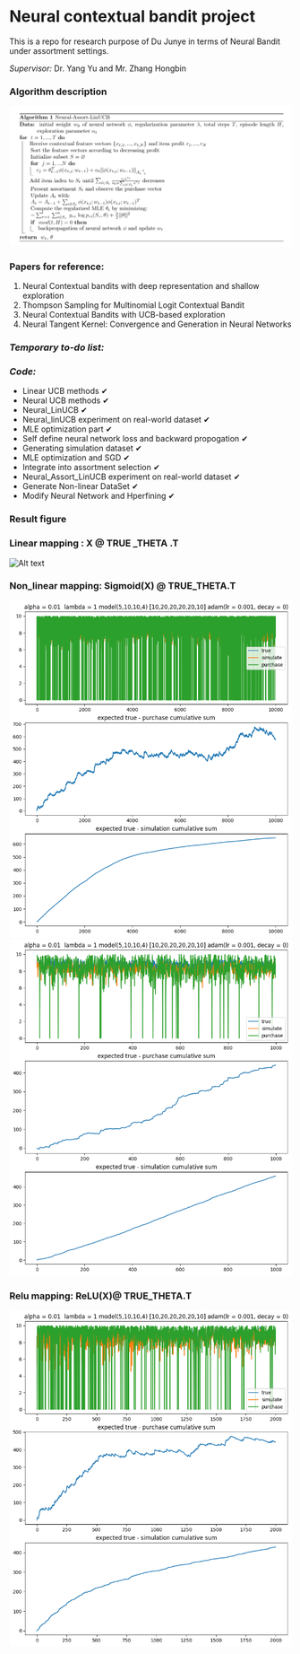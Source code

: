# Neural contextual bandit project  
This is a repo for research purpose of Du Junye in terms of Neural Bandit under assortment settings.  
  
*Supervisor:* Dr. Yang Yu and Mr. Zhang Hongbin

### Algorithm description
![Alt text](readme_fig/3fig.png)
### Papers for reference:
1. Neural Contextual bandits with deep representation and shallow exploration
2. Thompson Sampling for Multinomial Logit Contextual Bandit
3. Neural Contextual Bandits with UCB-based exploration 
4. Neural Tangent Kernel: Convergence and Generation in Neural Networks


### *Temporary to-do list:*   
### *Code:*   
- Linear UCB methods     &#10004;
-  Neural UCB methods   &#10004;
-  Neural_LinUCB   &#10004;
-  Neural_linUCB experiment on real-world dataset  &#10004;
-  MLE optimization part   &#10004;
-  Self define neural network loss and backward propogation &#10004;
-  Generating simulation dataset    &#10004;
-  MLE optimization and SGD  &#10004;
-  Integrate into assortment selection  &#10004;
-  Neural_Assort_LinUCB experiment on real-world dataset  &#10004;
-  Generate Non-linear DataSet &#10004;
-  Modify Neural Network and Hperfining &#10004;


### Result figure
### Linear mapping : X @ TRUE _THETA .T 
![Alt text](readme_fig/linear_output_1000.png)

### Non_linear mapping: Sigmoid(X) @ TRUE_THETA.T


<div align="center">
   <img src="readme_fig/nonlinear_output_10000.png"  height=600><img src="readme_fig/nonlinear_mle_baseline.png" height=600>
</div>


### Relu mapping: ReLU(X)@ TRUE_THETA.T
![Alt text](readme_fig/relu_output_2000.png)
